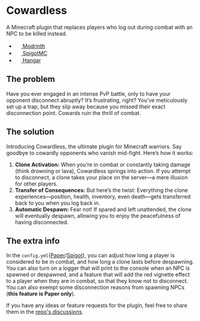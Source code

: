 # Cowardless
A Minecraft plugin that replaces players who log out during combat with an NPC to be killed instead.

- [<img width="16px" src="https://modrinth.com/favicon.ico"/> Modrinth](https://modrinth.com/plugin/cowardless)
- [<img width="16px" src="https://www.spigotmc.org/favicon.ico"/> SpigotMC](https://www.spigotmc.org/resources/cowardless.115111/)
- [<img width="16px" src="https://hangar.papermc.io/_nuxt/hangar-logo.DNKyJEtq.svg"/> Hangar](https://hangar.papermc.io/BlurOne/Cowardless)

## The problem
Have you ever engaged in an intense PvP battle, only to have your opponent disconnect abruptly? It’s frustrating, right? You’ve meticulously set up a trap, but they slip away because you missed their exact disconnection point. Cowards ruin the thrill of combat.

## The solution
Introducing Cowardless, the ultimate plugin for Minecraft warriors. Say goodbye to cowardly opponents who vanish mid-fight. Here’s how it works:
1. **Clone Activation:** When you’re in combat or constantly taking damage (think drowning or lava), Cowardless springs into action. If you attempt to disconnect, a clone takes your place on the server—a mere illusion for other players.
2. **Transfer of Consequences:** But here’s the twist: Everything the clone experiences—position, health, inventory, even death—gets transferred back to you when you log back in.
3. **Automatic Despawn:** Fear not! If spared and left unattended, the clone will eventually despawn, allowing you to enjoy the peacefulness of having disconnected.

## The extra info
In the `config.yml`\([Paper](https://github.com/BlurOne-GIT/Cowardless/blob/paper/src/main/resources/config.yml)/[Spigot](https://github.com/BlurOne-GIT/Cowardless/blob/spigot/src/main/resources/config.yml)), you can adjust how long a player is considered to be in combat, and how long a clone lasts before despawning. You can also turn on a logger that will print to the console when an NPC is spawned or despawned, and a feature that will add the red vignette effect to a player when they are in combat, so that they know not to disconnect. You can also exempt some disconnection reasons from spawning NPCs (**this feature is Paper only**).

If you have any ideas or feature requests for the plugin, feel free to share them in the [repo's discussions](https://github.com/BlurOne-GIT/Cowardless/discussions).
